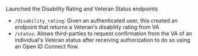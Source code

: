 Launched the Disability Rating and Veteran Status endpoints
- `/disability_rating`: Given an authenticated user, this created an endpoint that returns a Veteran's disability rating from VA
- `/status`: Allows third-parties to request confirmation from the VA of an individual's Veteran status after receiving authorization to do so using an Open ID Connect flow.

